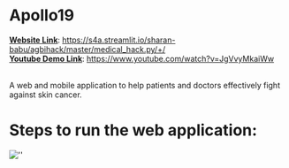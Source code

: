 # Apollo19
<b><u>Website Link</u></b>: https://s4a.streamlit.io/sharan-babu/agbihack/master/medical_hack.py/+/ <br>
<b><u>Youtube Demo Link</u></b>: https://www.youtube.com/watch?v=JgVvyMkaiWw <br><br>

A web and mobile application to help patients and doctors effectively fight against skin cancer.

# Steps to run the web application:

![''](https://github.com/sharanbabu19/skinhack/blob/master/carbon%20(1).png)
